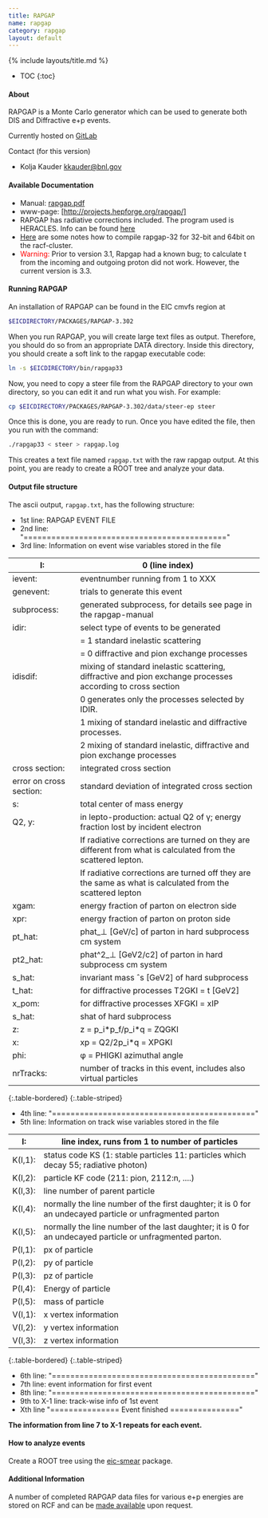 ```yaml
---
title: RAPGAP
name: rapgap
category: rapgap
layout: default
---
```


{% include layouts/title.md %}

* TOC
{:toc}


#### About

RAPGAP is a Monte Carlo generator which can be used to generate both DIS and Diffractive e+p events.

Currently hosted on [GitLab](https://gitlab.com/eic/mceg/RAPGAP-3.302)

Contact (for this version)
* Kolja Kauder <kkauder@bnl.gov>


#### Available Documentation

* Manual: [rapgap.pdf](http://projects.hepforge.org/rapgap/rapgap.pdf)
* www-page: [http://projects.hepforge.org/rapgap/]
* RAPGAP has radiative corrections included. The program used is HERACLES. Info can be found [here](http://www.desy.de/~hspiesb/heracles.html)
* [Here](https://wiki.bnl.gov/eic/index.php/RAPGAP_compile) are some notes how to compile rapgap-32 for 32-bit and 64bit on the racf-cluster.
* <span style="color:red">Warning:</span> Prior to version 3.1, Rapgap had a known bug; to calculate t from the incoming and outgoing proton did not work. However, the current version is 3.3.

#### Running RAPGAP

An installation of RAPGAP can be found in the EIC cmvfs region at
```sh
$EICDIRECTORY/PACKAGES/RAPGAP-3.302
```

When you run RAPGAP, you will create large text files as output.
Therefore, you should do so from an appropriate DATA directory.
Inside this directory, you should create a soft link to the rapgap executable code:
```sh
ln -s $EICDIRECTORY/bin/rapgap33
```

Now, you need to copy a steer file from the RAPGAP directory to your own directory,
so you can edit it and run what you wish. For example:
```sh
cp $EICDIRECTORY/PACKAGES/RAPGAP-3.302/data/steer-ep steer
```

Once this is done, you are ready to run. Once you have edited the file, then you run with the command:
```sh
./rapgap33 < steer > rapgap.log
```

This creates a text file named `rapgap.txt` with the raw rapgap output. At this point, you are ready to create a ROOT tree and analyze your data.


#### Output file structure
The ascii output, `rapgap.txt`, has the following structure:

* 1st line: RAPGAP EVENT FILE
* 2nd line: "============================================"
* 3rd line: Information on event wise variables stored in the file

| I:                                                                                                            | 0 \(line index\)                                                                                            |
|---------------------------------------------------------------------------------------------------------------|-------------------------------------------------------------------------------------------------------------|
| ievent:                                                                                                       | eventnumber running from 1 to XXX                                                                           |
| genevent:                                                                                                     | trials to generate this event                                                                               |
| subprocess:                                                                                                   | generated subprocess, for details see page in the rapgap\-manual                                            |
| idir:                                                                                                         | select type of events to be generated                                                                       |
| | = 1 standard inelastic scattering                                                                             |
| | = 0 diffractive and pion exchange processes                                                                   |
| idisdif:                                                                                                      | mixing of standard inelastic scattering, diffractive and pion exchange processes according to cross section |
| | 0 generates only the processes selected by IDIR\.                                                             |
| | 1 mixing of standard inelastic and diffractive processes\.                                                    |
| | 2 mixing of standard inelastic, diffractive and pion exchange processes                                       |
| cross section:                                                                                                | integrated cross section                                                                                    |
| error on cross section:                                                                                       | standard deviation of integrated cross section                                                              |
| s:                                                                                                            | total center of mass energy                                                                                 |
| Q2, y:                                                                                                        | in lepto\-production: actual Q2 of γ; energy fraction lost by incident electron                             |
| | If radiative corrections are turned on they are different from what is calculated from the scattered lepton\. |
| | If radiative corrections are turned off they are the same as what is calculated from the scattered lepton     |
| xgam:                                                                                                         | energy fraction of parton on electron side                                                                  |
| xpr:                                                                                                          | energy fraction of parton on proton side                                                                    |
| pt\_hat:                                                                                                      | phat\_⊥ \[GeV/c\] of parton in hard subprocess cm system                                                    |
| pt2\_hat:                                                                                                     | phat^2\_⊥ \[GeV2/c2\] of parton in hard subprocess cm system                                                |
| s\_hat:                                                                                                       | invariant mass ˆs \[GeV2\] of hard subprocess                                                               |
| t\_hat:                                                                                                       | for diffractive processes T2GKI = t \[GeV2\]                                                                |
| x\_pom:                                                                                                       | for diffractive processes XFGKI = xIP                                                                       |
| s\_hat:                                                                                                       | shat of hard subprocess                                                                                     |
| z:                                                                                                            | z = p\_i\*p\_f/p\_i\*q = ZQGKI                                                                              |
| x:                                                                                                            | xp = Q2/2p\_i\*q = XPGKI                                                                                    |
| phi:                                                                                                          | φ = PHIGKI azimuthal angle                                                                                  |
| nrTracks:                                                                                                     | number of tracks in this event, includes also virtual particles                                             |
{:.table-bordered}
{:.table-striped}
<br />

* 4th line: "============================================"
* 5th line: Information on track wise variables stored in the file

| I:      | line index, runs from 1 to number of particles                                                           |
| ------- | -------------------------------------------------------------------------------------------------------- |
| K(I,1): | status code KS (1: stable particles 11: particles which decay 55; radiative photon)                      |
| K(I,2): | particle KF code (211: pion, 2112:n, ....)                                                               |
| K(I,3): | line number of parent particle                                                                           |
| K(I,4): | normally the line number of the first daughter; it is 0 for an undecayed particle or unfragmented parton |
| K(I,5): | normally the line number of the last daughter; it is 0 for an undecayed particle or unfragmented parton. |
| P(I,1): | px of particle                                                                                           |
| P(I,2): | py of particle                                                                                           |
| P(I,3): | pz of particle                                                                                           |
| P(I,4): | Energy of particle                                                                                       |
| P(I,5): | mass of particle                                                                                         |
| V(I,1): | x vertex information                                                                                     |
| V(I,2): | y vertex information                                                                                     |
| V(I,3): | z vertex information                                                                             |
{:.table-bordered}
{:.table-striped}
<br />

* 6th line: "============================================"
* 7th line: event information for first event
* 8th line: "============================================"
* 9th to X-1 line: track-wise info of 1st event
* Xth line "=============== Event finished ==============="

**The information from line 7 to X-1 repeats for each event.**

#### How to analyze events
Create a ROOT tree using the [eic-smear](eicsmear.html#tree-generation) package.

#### Additional Information
A number of completed RAPGAP data files for various e+p energies are stored on RCF
and can be [made available](../resources/storage.html) upon request.

<br />
<br />
<br />
